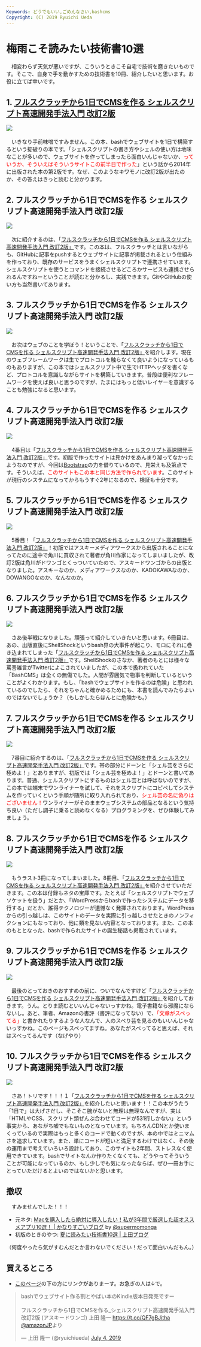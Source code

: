 ```yaml
---
Keywords: どうでもいい,ごめんなさい,bashcms
Copyright: (C) 2019 Ryuichi Ueda
---
```


# 梅雨こそ読みたい技術書10選

　相変わらず天気が悪いですが、こういうときこそ自宅で技術を磨きたいものです。そこで、自身で手を動かすための技術書を10冊、紹介したいと思います。お役に立てば幸いです。

## 1. [フルスクラッチから1日でCMSを作る シェルスクリプト高速開発手法入門 改訂2版](https://www.kadokawa.co.jp/product/301906000685/)

![](bashcms2.jpg)　

　いきなり手前味噌ですみません。この本、bashでウェブサイトを1日で構築するという掟破りの本です。「シェルスクリプトの書き方やシェルの使い方は地味なことが多いので、ウェブサイトを作ってしまったら面白いんじゃないか、<span style="color:red">っていうか、そういえばそういうサイトこの前半日で作った</span>」という話から2014年に出版された本の第2版です。なぜ、このようなキワモノに改訂2版が出たのか、その答えはきっと読むと分かります。


## 2. フルスクラッチから1日でCMSを作る シェルスクリプト高速開発手法入門 改訂2版

![](bashcms2.jpg)　

　次に紹介するのは、「[フルスクラッチから1日でCMSを作る シェルスクリプト高速開発手法入門 改訂2版」](https://www.kadokawa.co.jp/product/301906000685/)です。この本は、フルスクラッチとは言いながらも、GitHubに記事をpushするとウェブサイトに記事が掲載されるという仕組みを作っており、既存のサービスをうまくシェルスクリプトで連携させています。シェルスクリプトを使うとコマンドを接続させるどころかサービスも連携させられるんですねーということが読むと分かるし、実践できます。GitやGitHubの使い方も当然書いてあります。

## 3. フルスクラッチから1日でCMSを作る シェルスクリプト高速開発手法入門 改訂2版

![](bashcms2.jpg)　

　お次はウェブのことを学ぼう！ということで、「[フルスクラッチから1日でCMSを作る シェルスクリプト高速開発手法入門 改訂2版」](https://www.kadokawa.co.jp/product/301906000685/)を紹介します。現在のウェブフレームワークは生でプロトコルを触らなくて良いようになっているものもありますが、この本ではシェルスクリプト中で生でHTTPヘッダを書くなど、プロトコルを意識しながらサイトを構築していきます。普段は便利なフレームワークを使えば良いと思うのですが、たまにはもっと低いレイヤーを意識することも勉強になると思います。

## 4. フルスクラッチから1日でCMSを作る シェルスクリプト高速開発手法入門 改訂2版

![](bashcms2.jpg)　

　4番目は「[フルスクラッチから1日でCMSを作る シェルスクリプト高速開発手法入門 改訂2版」](https://www.kadokawa.co.jp/product/301906000685/)です。初版で作ったサイトは見かけをあんまり凝ってなかったようなのですが、今回は[Bootstrap](https://getbootstrap.com/)の力を借りているので、見栄えも及第点です。そういえば、<span style="color:red">このサイトもこの本と同じ方法で作られています</span>。このサイトが現行のシステムになってからもうすぐ2年になるので、検証も十分です。

## 5. フルスクラッチから1日でCMSを作る シェルスクリプト高速開発手法入門 改訂2版

![](bashcms2.jpg)　

　5番目！「[フルスクラッチから1日でCMSを作る シェルスクリプト高速開発手法入門 改訂2版」](https://www.kadokawa.co.jp/product/301906000685/)！初版ではアスキーメディアワークスから出版されることになってたのに途中で角川に買収されて著者が角川作家になってしまいましたが、改訂2版は角川がドワンゴとくっついていたので、アスキードワンゴからの出版となりました。アスキーなのか、メディアワークスなのか、KADOKAWAなのか、DOWANGOなのか、なんなのか。

## 6. フルスクラッチから1日でCMSを作る シェルスクリプト高速開発手法入門 改訂2版

![](bashcms2.jpg)　

　さあ後半戦になりました。頑張って紹介していきたいと思います。6冊目は、あの、出版直後にShellShockというbash界の大事件が起こり、モロにそれに巻き込まれてしまった「[フルスクラッチから1日でCMSを作る シェルスクリプト高速開発手法入門 改訂2版」](https://www.kadokawa.co.jp/product/301906000685/)です。ShellShockのさなか、著者のもとには様々な罵詈雑言がTwitterによこされていましたが、この本で扱われていた「BashCMS」は全くの無傷でした。人間が雰囲気で物事を判断しているということがよくわかります。もし、「bashでウェブサイトを作るのは危険」と思われているのでしたら、それをちゃんと確かめるためにも、本書を読んでみたらよいのではないでしょうか？（もしかしたらほんとに危険かも。）

## 7. フルスクラッチから1日でCMSを作る シェルスクリプト高速開発手法入門 改訂2版

![](bashcms2.jpg)　


　7番目に紹介するのは、「[フルスクラッチから1日でCMSを作る シェルスクリプト高速開発手法入門 改訂2版」](https://www.kadokawa.co.jp/product/301906000685/)です。帯の部分にドーンと「シェル芸をさらに極めよ！」とありますが、初版では「シェル芸を極めよ！」とドーンと書いてあります。普通、シェルスクリプトにするものはシェル芸とは呼ばないのですが、この本では端末でワンライナーを試して、それをスクリプトにコピペしてシステムを作っていくという手順が随所に取り入れられており、<span style="color:red">シェル芸の名に偽りはございません！</span>ワンライナーがそのままウェブシステムの部品となるという気持ち良い（ただし調子に乗ると読めなくなる）プログラミングを、ぜひ体験してみましょう。

## 8. フルスクラッチから1日でCMSを作る シェルスクリプト高速開発手法入門 改訂2版

![](bashcms2.jpg)　

　もうラスト3冊になってしまいました。8冊目、「[フルスクラッチから1日でCMSを作る シェルスクリプト高速開発手法入門 改訂2版」](https://www.kadokawa.co.jp/product/301906000685/)を紹介させていただきます。この本は付録もネタの宝庫です。たとえば「シェルスクリプトでウェブソケットを扱う」だとか、「WordPressからbashで作ったシステムにデータを移行する」だとか、誰得テクノロジーが遺憾なく発揮されております。WordPressからの引っ越しは、このサイトのデータを実際に引っ越しさせたときのノンフィクションにもなっており、他に類を見ない内容となっております。また、この本のもととなった、bashで作られたサイトの誕生秘話も掲載されています。


## 9. フルスクラッチから1日でCMSを作る シェルスクリプト高速開発手法入門 改訂2版

![](bashcms2.jpg)　

　最後のとっておきのおすすめの前に、ついでなんですけど「[フルスクラッチから1日でCMSを作る シェルスクリプト高速開発手法入門 改訂2版」](https://www.kadokawa.co.jp/product/301906000685/)を紹介しておきます。うん。とりま読むといいんじゃないっすかね。電子書籍なら邪魔にならないし。あと、筆者、Amazonの書評（書評になってない）で、<span style="color:red">「文章がスベってる」</span>と書かれたりするような人なんで、人のスベり芸を見るのもいいんじゃないっすかね。このページもスベってますね。あなたがスベってると思えば、それはスベってるんです（なげやり）


## 10. フルスクラッチから1日でCMSを作る シェルスクリプト高速開発手法入門 改訂2版

![](bashcms2.jpg)　

　さあ！トリです！！！１「[フルスクラッチから1日でCMSを作る シェルスクリプト高速開発手法入門 改訂2版」](https://www.kadokawa.co.jp/product/301906000685/)を紹介したいと思います！！この本がうたう「1日で」は大げさだし、そこそこ腕がないと無理は無理なんですが、実は「HTMLやCSS、スクリプト類ぜんぶ合わせてコードが531行しかない」という事実から、あながち嘘でもないものとなっています。もちろんCDNとか使いまくっているので実際はもっと多くのコードで動くのですが、本の中ではミニマムさを追求しています。また、単にコードが短いと満足するわけではなく、その後の運用まで考えていろいろ設計してあり、このサイトも2年間、ストレスなく使用できています。bashでサイトなんか作りたくなくても、どうやってそういうことが可能になっているのか、もし少しでも気になったならば、ぜひ一冊お手にとっていただけるとよいのではないかと思います。


## 撤収

　すみませんでした！！！


* 元ネタ: [Macを購入したら絶対に導入したい！私が3年間で厳選した超オススメアプリ10選！ | かなりすごいブログ](http://blog.supermomonga.com/articles/vim/startdash-with-mac.html) by [@supermomonga](https://twitter.com/supermomonga)
* 初版のときのやつ: [夏に読みたい技術書10選 | 上田ブログ](https://b.ueda.tech/?post=03470)

（何度やったら気がすむんだとか言わないでください！だって面白いんだもん。）


## 買えるところ

* [このページ](/?page=bashcms2)の下の方にリンクがありまーす。お急ぎの人は↓で。

<blockquote class="twitter-tweet" data-partner="tweetdeck"><p lang="ja" dir="ltr">bashでウェブサイト作る割とやばい本のKindle版本日発売ですー<br><br>フルスクラッチから1日でCMSを作る_シェルスクリプト高速開発手法入門 改訂2版 (アスキードワンゴ)   上田 隆一 <a href="https://t.co/QF7gBJitha">https://t.co/QF7gBJitha</a> <a href="https://twitter.com/AmazonJP?ref_src=twsrc%5Etfw">@amazonJP</a>より</p>&mdash; 上田 隆一 (@ryuichiueda) <a href="https://twitter.com/ryuichiueda/status/1146928055383801856?ref_src=twsrc%5Etfw">July 4, 2019</a></blockquote>
<script async src="https://platform.twitter.com/widgets.js" charset="utf-8"></script>

